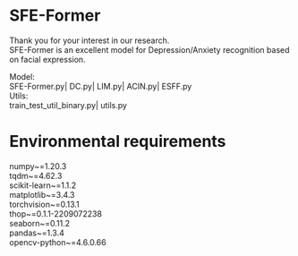 # SFE-Former
Thank you for your interest in our research.  
SFE-Former is an excellent model for Depression/Anxiety recognition based on facial expression.

Model:  
SFE-Former.py| DC.py| LIM.py| ACIN.py| ESFF.py  
Utils:  
train_test_util_binary.py| utils.py

# Environmental requirements
numpy~=1.20.3  
tqdm~=4.62.3  
scikit-learn~=1.1.2  
matplotlib~=3.4.3  
torchvision~=0.13.1  
thop~=0.1.1-2209072238  
seaborn~=0.11.2  
pandas~=1.3.4  
opencv-python~=4.6.0.66  
